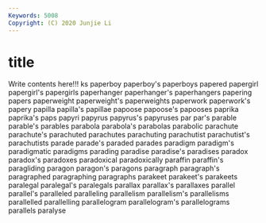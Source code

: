 ```yaml
---
Keywords: 5008
Copyright: (C) 2020 Junjie Li
---
```


# title

Write contents here!!!
ks 
paperboy 
paperboy's
paperboys 
papered 
papergirl 
papergirl's 
papergirls 
paperhanger 
paperhanger's 
paperhangers 
papering 
papers
paperweight 
paperweight's 
paperweights 
paperwork 
paperwork's 
papery 
papilla 
papilla's 
papillae 
papoose
papoose's 
papooses 
paprika 
paprika's 
paps 
papyri 
papyrus 
papyrus's 
papyruses 
par
par's 
parable 
parable's 
parables 
parabola 
parabola's 
parabolas 
parabolic 
parachute 
parachute's
parachuted 
parachutes 
parachuting 
parachutist 
parachutist's 
parachutists 
parade 
parade's 
paraded 
parades
paradigm 
paradigm's 
paradigmatic 
paradigms 
parading 
paradise 
paradise's 
paradises 
paradox 
paradox's
paradoxes 
paradoxical 
paradoxically 
paraffin 
paraffin's 
paragliding 
paragon 
paragon's 
paragons 
paragraph
paragraph's 
paragraphed 
paragraphing 
paragraphs 
parakeet 
parakeet's 
parakeets 
paralegal 
paralegal's 
paralegals
parallax 
parallax's 
parallaxes 
parallel 
parallel's 
paralleled 
paralleling 
parallelism 
parallelism's 
parallelisms
parallelled 
parallelling 
parallelogram 
parallelogram's 
parallelograms 
parallels 
paralyse 
